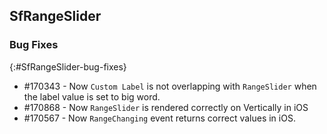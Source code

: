 ## SfRangeSlider

### Bug Fixes
{:#SfRangeSlider-bug-fixes} 

* \#170343 - Now  `Custom Label` is not overlapping with `RangeSlider` when the label value is set to big word.
* \#170868 - Now `RangeSlider` is rendered correctly on Vertically in iOS
* \#170567 - Now `RangeChanging` event returns correct values in  iOS.
 